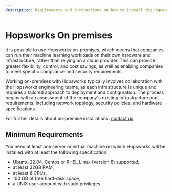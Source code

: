```yaml
---
description: Requirements and instructions on how to install the Hopsworks feature store on-premises.
---
```


# Hopsworks On premises

It is possible to use Hopsworks on-premises, which means that companies can run their machine learning workloads on their own hardware and infrastructure, rather than relying on a cloud provider. This can provide greater flexibility, control, and cost savings, as well as enabling companies to meet specific compliance and security requirements.

Working on-premises with Hopsworks typically involves collaboration with the Hopsworks engineering teams, as each infrastructure is unique and requires a tailored approach to deployment and configuration. The process begins with an assessment of the company's existing infrastructure and requirements, including network topology, security policies, and hardware specifications.

For further details about on-premise installations; [contact us](https://www.hopsworks.ai/contact).

## Minimum Requirements

You need at least one server or virtual machine on which Hopsworks will be installed with at least the following specification:

* Ubuntu 22.04, Centos or RHEL Linux (Version 8) supported,
* at least 32GB RAM,
* at least 8 CPUs,
* 100 GB of free hard-disk space,
* a UNIX user account with sudo privileges.